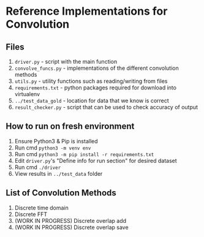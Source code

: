 # Reference Implementations for Convolution

## Files

1. `driver.py` - script with the main function
2. `convolve_funcs.py` - implementations of the different convolution methods
3. `utils.py` - utility functions such as reading/writing from files
4. `requirements.txt` - python packages required for download into virtualenv
5. `../test_data_gold` - location for data that we know is correct
6. `result_checker.py` - script that can be used to check accuracy of output

## How to run on fresh environment

1. Ensure Python3 & Pip is installed
2. Run cmd `python3 -m venv env`
3. Run cmd `python3 -m pip install -r requirements.txt`
4. Edit `driver.py`'s "Define info for run section" for desired dataset
5. Run cmd `./driver`
6. View results in `../test_data` folder

## List of Convolution Methods

1. Discrete time domain
2. Discrete FFT
3. (WORK IN PROGRESS) Discrete overlap add
4. (WORK IN PROGRESS) Discrete overlap save
